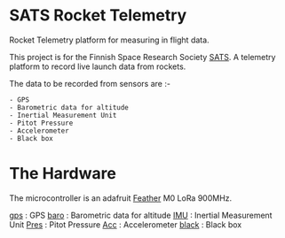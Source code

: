 ﻿# SATS Rocket Telemetry

Rocket Telemetry platform for measuring in flight data. 

This project is for the Finnish Space Research Society [SATS]. A telemetry platform to record live launch data from rockets.

The data to be recorded from sensors are :-

	- GPS 
	- Barometric data for altitude
	- Inertial Measurement Unit 
	- Pitot Pressure
	- Accelerometer
	- Black box


# The Hardware

The microcontroller is an adafruit [Feather] M0 LoRa 900MHz.


[gps] 		: GPS
[baro]	: Barometric data for altitude
[IMU]		: Inertial Measurement Unit 
[Pres]	: Pitot Pressure
[Acc]		: Accelerometer
[black]	: Black box
















[SATS]: 	<http://www.sats-saff.fi/>
[IMU]: 	<https://en.wikipedia.org/wiki/Inertial_measurement_unit>
[baro]: 	<https://en.wikipedia.org/wiki/Barometer>
[gps]:	<https://en.wikipedia.org/wiki/Global_Positioning_System>
[pres]:	<https://en.wikipedia.org/wiki/Pitot_pressure>	
[Acc]:      <https://en.wikipedia.org/wiki/Accelerometer>
[black]:	<https://en.wikipedia.org/wiki/Black_box>
[Feather]:  <https://www.adafruit.com/product/3178>

